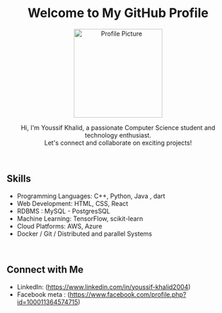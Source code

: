 <h1 align="center">Welcome to My GitHub Profile</h1>

<p align="center">
  <img src="https://zalameh.files.wordpress.com/2018/01/ourquds.png" alt="Profile Picture" width="200" height="200">
</p>

<p align="center">
  Hi, I'm Youssif Khalid, a passionate Computer Science student and technology enthusiast.
  <br>
  Let's connect and collaborate on exciting projects!
</p>

<br>

## Skills

- Programming Languages: C++, Python, Java , dart
- Web Development: HTML, CSS, React
- RDBMS : MySQL - PostgresSQL
- Machine Learning: TensorFlow, scikit-learn
- Cloud Platforms: AWS, Azure
- Docker / Git / Distributed and parallel Systems

<br>

## Connect with Me

- LinkedIn: (https://www.linkedin.com/in/youssif-khalid2004)
- Facebook meta : (https://www.facebook.com/profile.php?id=100011364574715)

<br>

